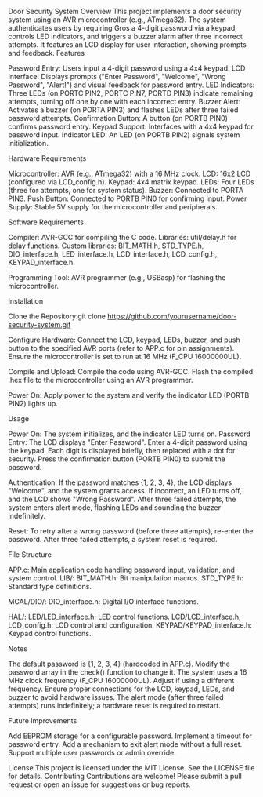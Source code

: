 Door Security System
Overview
This project implements a door security system using an AVR microcontroller (e.g., ATmega32). The system authenticates users by requiring Gros a 4-digit password via a keypad, controls LED indicators, and triggers a buzzer alarm after three incorrect attempts. It features an LCD display for user interaction, showing prompts and feedback.
Features

Password Entry: Users input a 4-digit password using a 4x4 keypad.
LCD Interface: Displays prompts ("Enter Password", "Welcome", "Wrong Password", "Alert!") and visual feedback for password entry.
LED Indicators: Three LEDs (on PORTC PIN2, PORTC PIN7, PORTD PIN3) indicate remaining attempts, turning off one by one with each incorrect entry.
Buzzer Alert: Activates a buzzer (on PORTA PIN3) and flashes LEDs after three failed password attempts.
Confirmation Button: A button (on PORTB PIN0) confirms password entry.
Keypad Support: Interfaces with a 4x4 keypad for password input.
Indicator LED: An LED (on PORTB PIN2) signals system initialization.

Hardware Requirements

Microcontroller: AVR (e.g., ATmega32) with a 16 MHz clock.
LCD: 16x2 LCD (configured via LCD_config.h).
Keypad: 4x4 matrix keypad.
LEDs: Four LEDs (three for attempts, one for system status).
Buzzer: Connected to PORTA PIN3.
Push Button: Connected to PORTB PIN0 for confirming input.
Power Supply: Stable 5V supply for the microcontroller and peripherals.

Software Requirements

Compiler: AVR-GCC for compiling the C code.
Libraries:
util/delay.h for delay functions.
Custom libraries: BIT_MATH.h, STD_TYPE.h, DIO_interface.h, LED_interface.h, LCD_interface.h, LCD_config.h, KEYPAD_interface.h.


Programming Tool: AVR programmer (e.g., USBasp) for flashing the microcontroller.

Installation

Clone the Repository:git clone https://github.com/yourusername/door-security-system.git


Configure Hardware:
Connect the LCD, keypad, LEDs, buzzer, and push button to the specified AVR ports (refer to APP.c for pin assignments).
Ensure the microcontroller is set to run at 16 MHz (F_CPU 16000000UL).


Compile and Upload:
Compile the code using AVR-GCC.
Flash the compiled .hex file to the microcontroller using an AVR programmer.


Power On: Apply power to the system and verify the indicator LED (PORTB PIN2) lights up.

Usage

Power On: The system initializes, and the indicator LED turns on.
Password Entry:
The LCD displays "Enter Password".
Enter a 4-digit password using the keypad.
Each digit is displayed briefly, then replaced with a dot for security.
Press the confirmation button (PORTB PIN0) to submit the password.


Authentication:
If the password matches {1, 2, 3, 4}, the LCD displays "Welcome", and the system grants access.
If incorrect, an LED turns off, and the LCD shows "Wrong Password".
After three failed attempts, the system enters alert mode, flashing LEDs and sounding the buzzer indefinitely.


Reset: To retry after a wrong password (before three attempts), re-enter the password. After three failed attempts, a system reset is required.

File Structure

APP.c: Main application code handling password input, validation, and system control.
LIB/:
BIT_MATH.h: Bit manipulation macros.
STD_TYPE.h: Standard type definitions.


MCAL/DIO/:
DIO_interface.h: Digital I/O interface functions.


HAL/:
LED/LED_interface.h: LED control functions.
LCD/LCD_interface.h, LCD_config.h: LCD control and configuration.
KEYPAD/KEYPAD_interface.h: Keypad control functions.



Notes

The default password is {1, 2, 3, 4} (hardcoded in APP.c). Modify the password array in the check() function to change it.
The system uses a 16 MHz clock frequency (F_CPU 16000000UL). Adjust if using a different frequency.
Ensure proper connections for the LCD, keypad, LEDs, and buzzer to avoid hardware issues.
The alert mode (after three failed attempts) runs indefinitely; a hardware reset is required to restart.

Future Improvements

Add EEPROM storage for a configurable password.
Implement a timeout for password entry.
Add a mechanism to exit alert mode without a full reset.
Support multiple user passwords or admin override.

License
This project is licensed under the MIT License. See the LICENSE file for details.
Contributing
Contributions are welcome! Please submit a pull request or open an issue for suggestions or bug reports.
